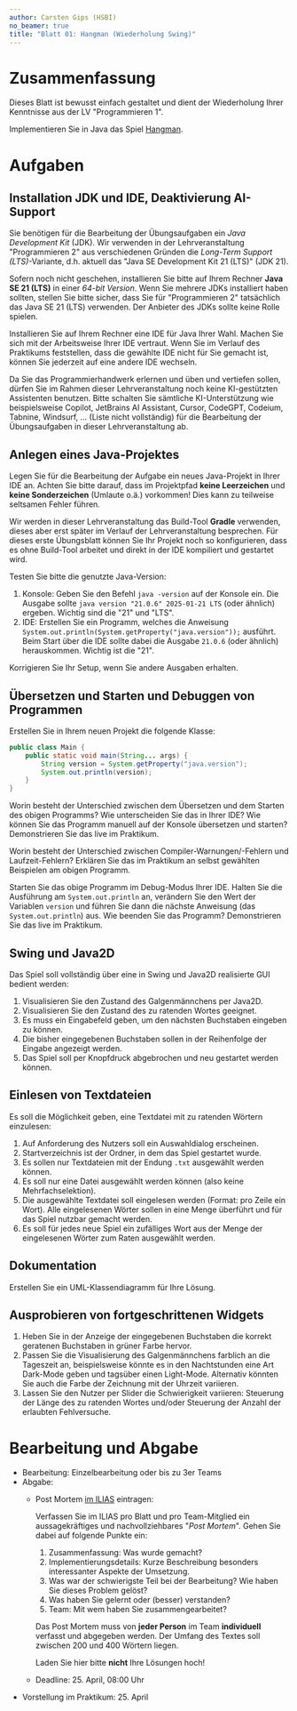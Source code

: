 ```yaml
---
author: Carsten Gips (HSBI)
no_beamer: true
title: "Blatt 01: Hangman (Wiederholung Swing)"
---
```


# Zusammenfassung

Dieses Blatt ist bewusst einfach gestaltet und dient der Wiederholung Ihrer
Kenntnisse aus der LV "Programmieren 1".

Implementieren Sie in Java das Spiel
[Hangman](https://en.wikipedia.org/wiki/Hangman_(game)).

# Aufgaben

## Installation JDK und IDE, Deaktivierung AI-Support

Sie benötigen für die Bearbeitung der Übungsaufgaben ein *Java Development Kit*
(JDK). Wir verwenden in der Lehrveranstaltung "Programmieren 2" aus verschiedenen
Gründen die *Long-Term Support (LTS)*-Variante, d.h. aktuell das "Java SE Development
Kit 21 (LTS)" (JDK 21).

Sofern noch nicht geschehen, installieren Sie bitte auf Ihrem Rechner **Java SE 21
(LTS)** in einer *64-bit Version*. Wenn Sie mehrere JDKs installiert haben sollten,
stellen Sie bitte sicher, dass Sie für "Programmieren 2" tatsächlich das Java SE 21
(LTS) verwenden. Der Anbieter des JDKs sollte keine Rolle spielen.

Installieren Sie auf Ihrem Rechner eine IDE für Java Ihrer Wahl. Machen Sie sich mit
der Arbeitsweise Ihrer IDE vertraut. Wenn Sie im Verlauf des Praktikums feststellen,
dass die gewählte IDE nicht für Sie gemacht ist, können Sie jederzeit auf eine andere
IDE wechseln.

Da Sie das Programmierhandwerk erlernen und üben und vertiefen sollen, dürfen Sie im
Rahmen dieser Lehrveranstaltung noch keine KI-gestützten Assistenten benutzen. Bitte
schalten Sie sämtliche KI-Unterstützung wie beispielsweise Copilot, JetBrains AI
Assistant, Cursor, CodeGPT, Codeium, Tabnine, Windsurf, ... (Liste nicht vollständig)
für die Bearbeitung der Übungsaufgaben in dieser Lehrveranstaltung ab.

## Anlegen eines Java-Projektes

Legen Sie für die Bearbeitung der Aufgabe ein neues Java-Projekt in Ihrer IDE an.
Achten Sie bitte darauf, dass im Projektpfad **keine Leerzeichen** und **keine
Sonderzeichen** (Umlaute o.ä.) vorkommen! Dies kann zu teilweise seltsamen Fehler
führen.

Wir werden in dieser Lehrveranstaltung das Build-Tool **Gradle** verwenden, dieses
aber erst später im Verlauf der Lehrveranstaltung besprechen. Für dieses erste
Übungsblatt können Sie Ihr Projekt noch so konfigurieren, dass es ohne Build-Tool
arbeitet und direkt in der IDE kompiliert und gestartet wird.

Testen Sie bitte die genutzte Java-Version:

1.  Konsole: Geben Sie den Befehl `java -version` auf der Konsole ein. Die Ausgabe
    sollte `java version "21.0.6" 2025-01-21 LTS` (oder ähnlich) ergeben. Wichtig
    sind die "21" und "LTS".
2.  IDE: Erstellen Sie ein Programm, welches die Anweisung
    `System.out.println(System.getProperty("java.version"));` ausführt. Beim Start
    über die IDE sollte dabei die Ausgabe `21.0.6` (oder ähnlich) herauskommen.
    Wichtig ist die "21".

Korrigieren Sie Ihr Setup, wenn Sie andere Ausgaben erhalten.

## Übersetzen und Starten und Debuggen von Programmen

Erstellen Sie in Ihrem neuen Projekt die folgende Klasse:

``` java
public class Main {
    public static void main(String... args) {
        String version = System.getProperty("java.version");
        System.out.println(version);
    }
}
```

Worin besteht der Unterschied zwischen dem Übersetzen und dem Starten des obigen
Programms? Wie unterscheiden Sie das in Ihrer IDE? Wie können Sie das Programm
manuell auf der Konsole übersetzen und starten? Demonstrieren Sie das live im
Praktikum.

Worin besteht der Unterschied zwischen Compiler-Warnungen/-Fehlern und
Laufzeit-Fehlern? Erklären Sie das im Praktikum an selbst gewählten Beispielen am
obigen Programm.

Starten Sie das obige Programm im Debug-Modus Ihrer IDE. Halten Sie die Ausführung am
`System.out.println` an, verändern Sie den Wert der Variablen `version` und führen
Sie dann die nächste Anweisung (das `System.out.println`) aus. Wie beenden Sie das
Programm? Demonstrieren Sie das live im Praktikum.

## Swing und Java2D

Das Spiel soll vollständig über eine in Swing und Java2D realisierte GUI bedient
werden:

1.  Visualisieren Sie den Zustand des Galgenmännchens per Java2D.
2.  Visualisieren Sie den Zustand des zu ratenden Wortes geeignet.
3.  Es muss ein Eingabefeld geben, um den nächsten Buchstaben eingeben zu können.
4.  Die bisher eingegebenen Buchstaben sollen in der Reihenfolge der Eingabe
    angezeigt werden.
5.  Das Spiel soll per Knopfdruck abgebrochen und neu gestartet werden können.

## Einlesen von Textdateien

Es soll die Möglichkeit geben, eine Textdatei mit zu ratenden Wörtern einzulesen:

1.  Auf Anforderung des Nutzers soll ein Auswahldialog erscheinen.
2.  Startverzeichnis ist der Ordner, in dem das Spiel gestartet wurde.
3.  Es sollen nur Textdateien mit der Endung `.txt` ausgewählt werden können.
4.  Es soll nur eine Datei ausgewählt werden können (also keine Mehrfachselektion).
5.  Die ausgewählte Textdatei soll eingelesen werden (Format: pro Zeile ein Wort).
    Alle eingelesenen Wörter sollen in eine Menge überführt und für das Spiel nutzbar
    gemacht werden.
6.  Es soll für jedes neue Spiel ein zufälliges Wort aus der Menge der eingelesenen
    Wörter zum Raten ausgewählt werden.

## Dokumentation

Erstellen Sie ein UML-Klassendiagramm für Ihre Lösung.

## Ausprobieren von fortgeschrittenen Widgets

1.  Heben Sie in der Anzeige der eingegebenen Buchstaben die korrekt geratenen
    Buchstaben in grüner Farbe hervor.
2.  Passen Sie die Visualisierung des Galgenmännchens farblich an die Tageszeit an,
    beispielsweise könnte es in den Nachtstunden eine Art Dark-Mode geben und
    tagsüber einen Light-Mode. Alternativ könnten Sie auch die Farbe der Zeichnung
    mit der Uhrzeit variieren.
3.  Lassen Sie den Nutzer per Slider die Schwierigkeit variieren: Steuerung der Länge
    des zu ratenden Wortes und/oder Steuerung der Anzahl der erlaubten Fehlversuche.

# Bearbeitung und Abgabe

-   Bearbeitung: Einzelbearbeitung oder bis zu 3er Teams
-   Abgabe:
    -   Post Mortem [im
        ILIAS](https://www.hsbi.de/elearning/goto.php?target=exc_1514856&client_id=FH-Bielefeld)
        eintragen:

        Verfassen Sie im ILIAS pro Blatt und pro Team-Mitglied ein aussagekräftiges
        und nachvollziehbares "*Post Mortem*". Gehen Sie dabei auf folgende Punkte
        ein:

        1.  Zusammenfassung: Was wurde gemacht?
        2.  Implementierungsdetails: Kurze Beschreibung besonders interessanter
            Aspekte der Umsetzung.
        3.  Was war der schwierigste Teil bei der Bearbeitung? Wie haben Sie dieses
            Problem gelöst?
        4.  Was haben Sie gelernt oder (besser) verstanden?
        5.  Team: Mit wem haben Sie zusammengearbeitet?

        Das Post Mortem muss von **jeder Person** im Team **individuell** verfasst
        und abgegeben werden. Der Umfang des Textes soll zwischen 200 und 400 Wörtern
        liegen.

        Laden Sie hier bitte **nicht** Ihre Lösungen hoch!

    -   Deadline: 25. April, 08:00 Uhr
-   Vorstellung im Praktikum: 25. April
